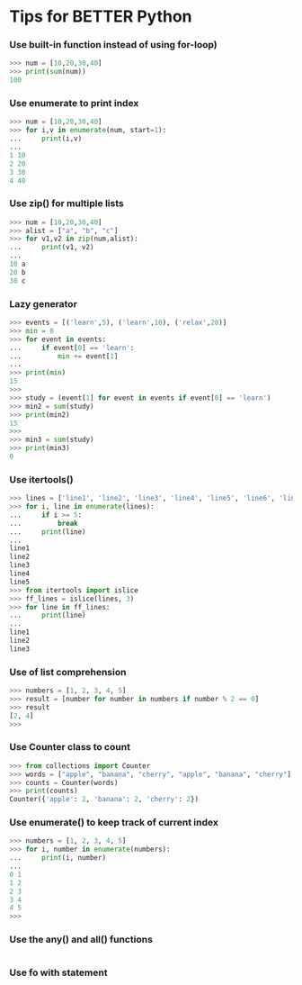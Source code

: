 # Tips for BETTER Python

### Use built-in function instead of using for-loop)
```python
>>> num = [10,20,30,40]
>>> print(sum(num))
100
```

### Use enumerate to print index
```python
>>> num = [10,20,30,40]
>>> for i,v in enumerate(num, start=1):
...     print(i,v)
...
1 10
2 20
3 30
4 40
```

### Use zip() for multiple lists
```python
>>> num = [10,20,30,40]
>>> alist = ["a", "b", "c"]
>>> for v1,v2 in zip(num,alist):
...     print(v1, v2)
...
10 a
20 b
30 c
```

### Lazy generator
```python
>>> events = [('learn',5), ('learn',10), ('relax',20)]
>>> min = 0
>>> for event in events:
...     if event[0] == 'learn':
...         min += event[1]
...
>>> print(min)
15
>>>
>>> study = (event[1] for event in events if event[0] == 'learn')
>>> min2 = sum(study)
>>> print(min2)
15
>>>
>>> min3 = sum(study)
>>> print(min3)
0
```

### Use itertools()
```python
>>> lines = ['line1', 'line2', 'line3', 'line4', 'line5', 'line6', 'line7' ]
>>> for i, line in enumerate(lines):
...     if i >= 5:
...         break
...     print(line)
...
line1
line2
line3
line4
line5
>>> from itertools import islice
>>> ff_lines = islice(lines, 3)
>>> for line in ff_lines:
...     print(line)
...
line1
line2
line3
```

### Use of list comprehension
```python
>>> numbers = [1, 2, 3, 4, 5]
>>> result = [number for number in numbers if number % 2 == 0]
>>> result
[2, 4]
>>>
```

### Use Counter class to count
```python
>>> from collections import Counter
>>> words = ["apple", "banana", "cherry", "apple", "banana", "cherry"]
>>> counts = Counter(words)
>>> print(counts)
Counter({'apple': 2, 'banana': 2, 'cherry': 2})
```

### Use enumerate() to keep track of current index
```python
>>> numbers = [1, 2, 3, 4, 5]
>>> for i, number in enumerate(numbers):
...     print(i, number)
...
0 1
1 2
2 3
3 4
4 5
>>>
```

### Use the any() and all() functions
```python 

```


### Use fo with statement
```python

```

